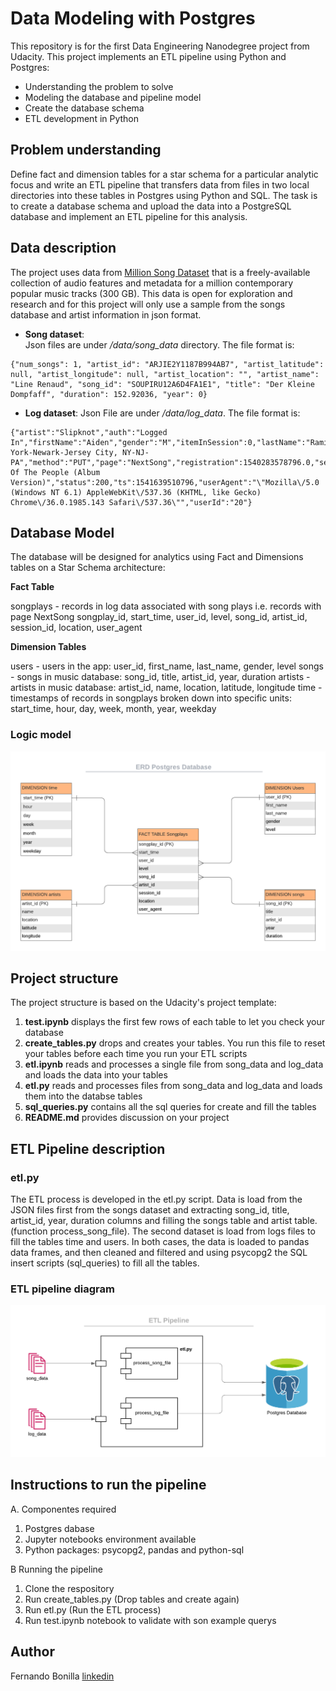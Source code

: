 # Data Modeling with Postgres

This repository is for the first Data Engineering Nanodegree project from Udacity. This project implements an ETL pipeline using Python and Postgres:

- Understanding the problem to solve
- Modeling the database and pipeline model
- Create the database schema
- ETL development in Python


## Problem understanding

Define fact and dimension tables for a star schema for a particular analytic focus and write an ETL pipeline that transfers data from files in two local directories into these tables in Postgres using Python and SQL. The task is to create a database schema and upload the data into a PostgreSQL database and implement an ETL pipeline for this analysis.


## Data description

The project uses data from [Million Song Dataset](https://labrosa.ee.columbia.edu/millionsong/) that is a freely-available collection of audio features and metadata for a million contemporary popular music tracks (300 GB). This data is open for exploration and research and for this project will only use a sample from the songs database and artist information in json format.
  
- **Song dataset**:  
  Json files are under */data/song_data* directory. The file format is:

```
{"num_songs": 1, "artist_id": "ARJIE2Y1187B994AB7", "artist_latitude": null, "artist_longitude": null, "artist_location": "", "artist_name": "Line Renaud", "song_id": "SOUPIRU12A6D4FA1E1", "title": "Der Kleine Dompfaff", "duration": 152.92036, "year": 0}
```

- **Log dataset**: 
  Json File are under */data/log_data*. The file format is:

```
{"artist":"Slipknot","auth":"Logged In","firstName":"Aiden","gender":"M","itemInSession":0,"lastName":"Ramirez","length":192.57424,"level":"paid","location":"New York-Newark-Jersey City, NY-NJ-PA","method":"PUT","page":"NextSong","registration":1540283578796.0,"sessionId":19,"song":"Opium Of The People (Album Version)","status":200,"ts":1541639510796,"userAgent":"\"Mozilla\/5.0 (Windows NT 6.1) AppleWebKit\/537.36 (KHTML, like Gecko) Chrome\/36.0.1985.143 Safari\/537.36\"","userId":"20"}
```
## Database Model

The database will be designed for analytics using Fact and Dimensions tables on a Star Schema architecture:

**Fact Table**

  songplays - records in log data associated with song plays i.e. records with page NextSong
    songplay_id, start_time, user_id, level, song_id, artist_id, session_id, location, user_agent


**Dimension Tables**

  users - users in the app: user_id, first_name, last_name, gender, level
  songs - songs in music database: song_id, title, artist_id, year, duration
  artists - artists in music database: artist_id, name, location, latitude, longitude
  time - timestamps of records in songplays broken down into specific units: start_time, hour, day, week, month, year, weekday


### Logic model

![Logic model](https://github.com/Fer-Bonilla/Udacity-Data-Engineering-data-modeling-with-postgres/blob/main/images/ERD_Postgres_Database.png)


## Project structure

The project structure is based on the Udacity's project template:
1. **test.ipynb** displays the first few rows of each table to let you check your database
2. **create_tables.py** drops and creates your tables. You run this file to reset your tables before each time you run your ETL scripts
3. **etl.ipynb** reads and processes a single file from song_data and log_data and loads the data into your tables
5. **etl.py** reads and processes files from song_data and log_data and loads them into the databse tables
7. **sql_queries.py** contains all the sql queries for create and fill the tables
8. **README.md** provides discussion on your project

## ETL Pipeline description

### etl.py
The ETL process is developed in the etl.py script. Data is load from the JSON files first from the songs dataset and extracting song_id, title, artist_id, year, duration columns and filling the songs table and artist table. (function process_song_file). The second dataset is load from logs files to fill the tables time and users. In both cases, the data is loaded to pandas data frames, and then cleaned and filtered and using psycopg2 the SQL insert scripts (sql_queries) to fill all the tables.

### ETL pipeline diagram

![ETL pipeline diagram](https://github.com/Fer-Bonilla/Udacity-Data-Engineering-data-modeling-with-postgres/blob/main/images/ETL_Pipeline.png)

## Instructions to run the pipeline

A. Componentes required
  1. Postgres dabase 
  2. Jupyter notebooks environment available
  3. Python packages: psycopg2, pandas and python-sql

B Running the pipeline

  1. Clone the respository
  2. Run create_tables.py (Drop tables and create again)
  4. Run etl.py (Run the ETL process)
  5. Run test.ipynb notebook to validate with son example querys

## Author 
Fernando Bonilla [linkedin](https://www.linkedin.com/in/fer-bonilla/)
